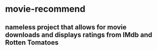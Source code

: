 # movie-recommend
## nameless project that allows for movie downloads and displays ratings from IMdb and Rotten Tomatoes
